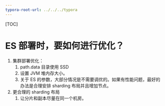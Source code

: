 ```yaml
---
typora-root-url: ../../../typora
---
```


[TOC]



# ES 部署时，要如何进行优化？

1. 集群部署优化：
   1. path.data 目录使用 SSD 
   2. 设置 JVM 堆内存大小。
   3. 关于 ES 的参数，大部分情况是不需要调优的。如果有性能问题，最好的办法是合理安排 sharding 布局并且增加节点。
2. 更合理的 sharding 布局
   1. 让分片和副本尽量在同一个机房。